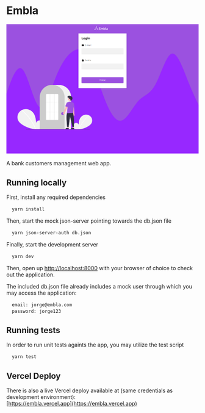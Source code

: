 
# Embla

![Application screenshot](./github-images/screenshot-web.png "Application screenshot")

A bank customers management web app.

## Running locally

First, install any required dependencies

```bash
  yarn install
```

Then, start the mock json-server pointing towards the db.json file

```bash
  yarn json-server-auth db.json
```

Finally, start the development server

```bash
  yarn dev
```

Then, open up [http://localhost:8000](http://localhost:8000) with your browser of choice to check out the application.

The included db.json file already includes a mock user through which you may access the application:

```bash
  email: jorge@embla.com
  password: jorge123
```
## Running tests

In order to run unit tests againts the app, you may utilize the test script

```bash
  yarn test
```


## Vercel Deploy

There is also a live Vercel deploy available at (same credentials as development environment):  
[https://embla.vercel.app](https://embla.vercel.app)

